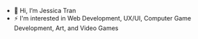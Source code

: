 - 👋 Hi, I’m Jessica Tran
- ⚡ I'm interested in Web Development, UX/UI, Computer Game Development, Art, and Video Games
